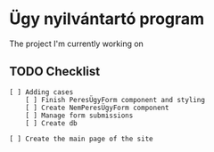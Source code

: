 # Ügy nyilvántartó program
The project I'm currently working on

## TODO Checklist
	[ ] Adding cases
		[ ] Finish PeresÜgyForm component and styling
		[ ] Create NemPeresÜgyForm component
		[ ] Manage form submissions
		[ ] Create db

	[ ] Create the main page of the site